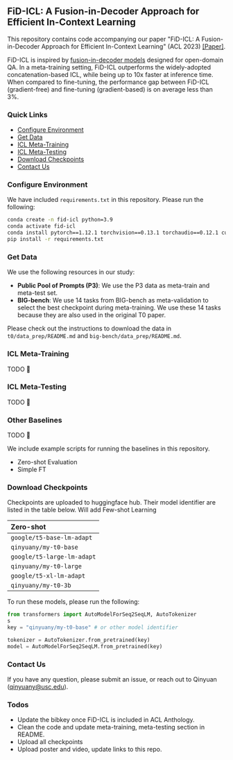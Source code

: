 ## FiD-ICL: A Fusion-in-Decoder Approach for Efficient In-Context Learning


This repository contains code accompanying our paper "FiD-ICL: A Fusion-in-Decoder Approach for Efficient In-Context Learning" (ACL 2023) [[Paper]](https://openreview.net/forum?id=7tO_uDjYyv).

FiD-ICL is inspired by [fusion-in-decoder models](https://github.com/facebookresearch/FiD/tree/main) designed for open-domain QA. In a meta-training setting, FiD-ICL outperforms the widely-adopted concatenation-based ICL, while being up to 10x faster at inference time. When compared to fine-tuning, the performance gap between FiD-ICL (gradient-free) and fine-tuning (gradient-based) is on average less than 3%.


### Quick Links
- [Configure Environment](#configure-environment)
- [Get Data](#get-data)
- [ICL Meta-Training](#icl-meta-training) 
- [ICL Meta-Testing](#icl-meta-testing)
- [Download Checkpoints](#download-checkpoints)
- [Contact Us](#contact-us)

### Configure Environment

We have included `requirements.txt` in this repository. Please run the following:
```bash
conda create -n fid-icl python=3.9
conda activate fid-icl
conda install pytorch==1.12.1 torchvision==0.13.1 torchaudio==0.12.1 cudatoolkit=11.3 -c pytorch
pip install -r requirements.txt
```

### Get Data

We use the following resources in our study:
* __Public Pool of Prompts (P3)__: We use the P3 data as meta-train and meta-test set.
* __BIG-bench__: We use 14 tasks from BIG-bench as meta-validation to select the best checkpoint during meta-training. We use these 14 tasks because they are also used in the original T0 paper.

Please check out the instructions to download the data in `t0/data_prep/README.md` and `big-bench/data_prep/README.md`.

### ICL Meta-Training

TODO :face_with_head_bandage:

### ICL Meta-Testing

TODO :face_with_head_bandage:

### Other Baselines

TODO :face_with_head_bandage:

We include example scripts for running the baselines in this repository.
* Zero-shot Evaluation
* Simple FT

### Download Checkpoints

Checkpoints are uploaded to huggingface hub. Their model identifier are listed in the table below. Will add Few-shot Learning

| Zero-shot | 
| :---      | 
|`google/t5-base-lm-adapt`|
|`qinyuany/my-t0-base`|
|`google/t5-large-lm-adapt`|
|`qinyuany/my-t0-large`|
|`google/t5-xl-lm-adapt`|
|`qinyuany/my-t0-3b`|


To run these models, please run the following:

```python
from transformers import AutoModelForSeq2SeqLM, AutoTokenizer
s
key = "qinyuany/my-t0-base" # or other model identifier

tokenizer = AutoTokenizer.from_pretrained(key)
model = AutoModelForSeq2SeqLM.from_pretrained(key)

```
### Contact Us

If you have any question, please submit an issue, or reach out to Qinyuan (qinyuany@usc.edu).

### Todos
* Update the bibkey once FiD-ICL is included in ACL Anthology.
* Clean the code and update meta-training, meta-testing section in README.
* Upload all checkpoints
* Upload poster and video, update links to this repo.